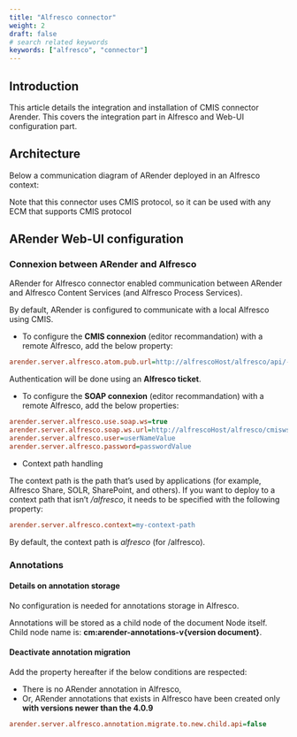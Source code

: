 ```yaml
---
title: "Alfresco connector"
weight: 2
draft: false
# search related keywords
keywords: ["alfresco", "connector"]
---
```


## Introduction

This article details the integration and installation of CMIS connector
Arender. This covers the integration part in Alfresco and Web-UI
configuration part.


## Architecture

Below a communication diagram of ARender deployed in an Alfresco context:


Note that this connector uses CMIS protocol, so it can be used with any ECM that supports CMIS protocol

## ARender Web-UI configuration

### Connexion between ARender and Alfresco

ARender for Alfresco connector enabled communication between ARender and Alfresco Content Services (and Alfresco Process Services).

By default, ARender is configured to communicate with a local Alfresco using CMIS.

* To configure the **CMIS connexion** (editor recommandation) with a remote Alfresco, add the below property:


```cfg
arender.server.alfresco.atom.pub.url=http://alfrescoHost/alfresco/api/-default-/cmis/versions/1.1/atom
```

Authentication will be done using an **Alfresco ticket**.

* To configure the **SOAP connexion** (editor recommandation) with a remote Alfresco, add the below properties:


```cfg
arender.server.alfresco.use.soap.ws=true
arender.server.alfresco.soap.ws.url=http://alfrescoHost/alfresco/cmisws/cmis?wsdl
arender.server.alfresco.user=userNameValue
arender.server.alfresco.password=passwordValue
```

* Context path handling

The context path is the path that’s used by applications (for example, Alfresco Share, SOLR, SharePoint, and others).
If you want to deploy to a context path that isn’t */alfresco*, it needs to be specified with the following property:

```cfg
arender.server.alfresco.context=my-context-path
```

By default, the context path is *alfresco* (for /alfresco).


### Annotations

#### Details on annotation storage

No configuration is needed for annotations storage in Alfresco.

Annotations will be stored as a child node of the document Node itself. Child node name is: **cm:arender-annotations-v{version document}**.


#### Deactivate annotation migration

Add the property hereafter if the below conditions are respected:

* There is no ARender annotation in Alfresco,
* Or, ARender annotations that exists in Alfresco have been created only **with versions newer than the 4.0.9**


```cfg
arender.server.alfresco.annotation.migrate.to.new.child.api=false
```

